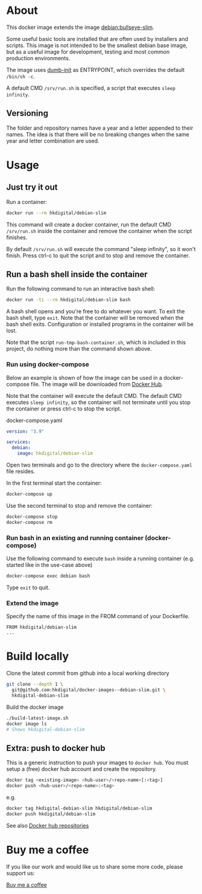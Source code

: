 
# About

This docker image extends the image [debian:bullseye-slim](https://hub.docker.com/_/debian).

Some useful basic tools are installed that are often used by installers and scripts. This image is not intended to be the smallest debian base image, 
but as a useful image for development, testing and most common production environments.

The image uses [dumb-init](https://github.com/Yelp/dumb-init) as ENTRYPOINT, which overrides the default `/bin/sh -c`.

A default CMD `/srv/run.sh` is specified, a script that executes `sleep infinity`.

## Versioning

The folder and repository names have a year and a letter appended to their names. The idea is that there will be no breaking changes when the same year and letter combination are used.

# Usage

## Just try it out

Run a container:

```bash
docker run --rm hkdigital/debian-slim
```

This command will create a docker container, run the default CMD `/srv/run.sh` inside the container and remove the container when the script finishes.

By default `/srv/run.sh` will execute the command "sleep infinity", so it won't finish. Press ctrl-c to quit the script and to stop and remove the container.

## Run a bash shell inside the container

Run the following command to run an interactive bash shell:

```bash
docker run -ti --rm hkdigital/debian-slim bash
```

A bash shell opens and you're free to do whatever you want. To exit the bash shell, type `exit`. Note that the container will be removed when the bash shell exits. Configuration or installed programs in the container will be lost.

Note that the script `run-tmp-bash-container.sh`, which is included in this project, do nothing more than the command shown above.

### Run using docker-compose

Below an example is shown of how the image can be used in a docker-compose file. The image will be downloaded from [Docker Hub](https://https://hub.docker.com).

Note that the container will execute the default CMD. The default CMD executes `sleep infinity`, so the container will not terminate until you stop the container or press ctrl-c to stop the script.

docker-compose.yaml
```yaml
version: "3.9"

services:
  debian:
    image: hkdigital/debian-slim
```

Open two terminals and go to the directory where the `docker-compose.yaml` file resides.

In the first terminal start the container:

```bash
docker-compose up
```

Use the second terminal to stop and remove the container:

```bash
docker-compose stop
docker-compose rm
```

### Run bash in an existing and running container (docker-compose)

Use the following command to execute `bash` inside a running container (e.g. started like in the use-case above)

```bash
docker-compose exec debian bash
```

Type `exit` to quit.

### Extend the image

Specify the name of this image in the FROM command of your Dockerfile.

```
FROM hkdigital/debian-slim
...
```

# Build locally

Clone the latest commit from github into a local working directory

```bash
git clone --depth 1 \
  git@github.com:hkdigital/docker-images--debian-slim.git \
  hkdigital-debian-slim
```

Build the docker image

```bash
./build-latest-image.sh
docker image ls
# Shows hkdigital-debian-slim
```

## Extra: push to docker hub

This is a generic instruction to push your images to `docker hub`. You must setup a (free) docker hub account and create the repository.

```bash
docker tag <existing-image> <hub-user>/<repo-name>[:<tag>]
docker push <hub-user>/<repo-name>:<tag>
```

e.g.

```bash
docker tag hkdigital-debian-slim hkdigital/debian-slim
docker push hkdigital/debian-slim
```

See also [Docker hub repositories](https://docs.docker.com/docker-hub/repos/)

# Buy me a coffee

If you like our work and would like us to share some more code, please support us:

[Buy me a coffee](https://www.buymeacoffee.com/hkdigital)
